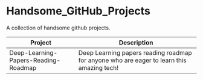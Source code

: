 # Handsome_GitHub_Projects
A collection of handsome github projects.

| Project | Description |
| - | - |
| Deep-Learning-Papers-Reading-Roadmap | Deep Learning papers reading roadmap for anyone who are eager to learn this amazing tech! |
